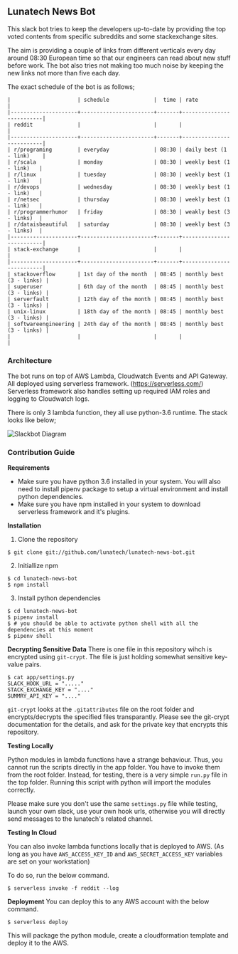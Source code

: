## Lunatech News Bot

This slack bot tries to keep the developers up-to-date by providing the top voted contents from specific subreddits and some stackexchange sites.

The aim is providing a couple of links from different verticals every day around 08:30 European time so that our engineers can read about new stuff before work. The bot also tries not making too much noise by keeping the new links not more than five each day.

The exact schedule of the bot is as follows;

```
|                     | schedule              |  time | rate                     |
|---------------------+-----------------------+-------+--------------------------|
| reddit              |                       |       |                          |
|---------------------+-----------------------+-------+--------------------------|
| r/programing        | everyday              | 08:30 | daily best (1 - link)    |
| r/scala             | monday                | 08:30 | weekly best (1 - link)   |
| r/linux             | tuesday               | 08:30 | weekly best (1 - link)   |
| r/devops            | wednesday             | 08:30 | weekly best (1 - link)   |
| r/netsec            | thursday              | 08:30 | weekly best (1 - link)   |
| r/programmerhumor   | friday                | 08:30 | weakly best (3 - links)  |
| r/dataisbeautiful   | saturday              | 08:30 | weekly best (3 - links)  |
|---------------------+-----------------------+-------+--------------------------|
| stack-exchange      |                       |       |                          |
|---------------------+-----------------------+-------+--------------------------|
| stackoverflow       | 1st day of the month  | 08:45 | monthly best (3 - links) |
| superuser           | 6th day of the month  | 08:45 | monthly best (3 - links) |
| serverfault         | 12th day of the month | 08:45 | monthly best (3 - links) |
| unix-linux          | 18th day of the month | 08:45 | monthly best (3 - links) |
| softwareengineering | 24th day of the month | 08:45 | monthly best (3 - links) |
|                     |                       |       |                          |
```

### Architecture

The bot runs on top of AWS Lambda, Cloudwatch Events and API Gateway. All deployed using serverless framework. (https://serverless.com/) Serverless framework also handles setting up required IAM roles and logging to Cloudwatch logs.

There is only 3 lambda function, they all use python-3.6 runtime. The stack looks like below;

![Slackbot Diagram](https://i.imgur.com/n65IrDE.png "Slackbot Diagram")


### Contribution Guide

**Requirements**
- Make sure you have python 3.6 installed in your system. You will also need to install pipenv package to setup a virtual environment and install python dependencies.
- Make sure you have npm installed in your system to download serverless framework and it's plugins.

**Installation**

1) Clone the repository
```
$ git clone git://github.com/lunatech/lunatech-news-bot.git
```

2) Initiallize npm
```
$ cd lunatech-news-bot
$ npm install
```

3) Install python dependencies
```
$ cd lunatech-news-bot
$ pipenv install
$ # you should be able to activate python shell with all the dependencies at this moment
$ pipenv shell
```

**Decrypting Sensitive Data**
There is one file in this repository wihch is encrypted using `git-crypt`. The file is just holding somewhat sensitive key-value pairs.

```
$ cat app/settings.py
SLACK_HOOK_URL = "....."
STACK_EXCHANGE_KEY = "...."
SUMMRY_API_KEY = "...."
```

`git-crypt` looks at the `.gitattributes` file on the root folder and encrypts/decrypts the specified files transparantly. Please see the git-crypt documentation for the details, and ask for the private key that encrypts this repository.

**Testing Locally**

Python modules in lambda functions have a strange behaviour. Thus, you cannot run the scripts directly in the app folder. You have to invoke them from the root folder. Instead, for testing, there is a very simple `run.py` file in the top folder. Running this script with python will import the modules correctly.

Please make sure you don't use the same `settings.py` file while testing, launch your own slack, use your own hook urls, otherwise you will directly send messages to the lunatech's related channel.

**Testing In Cloud**

You can also invoke lambda functions locally that is deployed to AWS. (As long as you have `AWS_ACCESS_KEY_ID` and `AWS_SECRET_ACCESS_KEY` variables are set on your workstation)

To do so, run the below command.
```
$ serverless invoke -f reddit --log
```

**Deployment**
You can deploy this to any AWS account with the below command.

```
$ serverless deploy
```

This will package the python module, create a cloudformation template and deploy it to the AWS.
